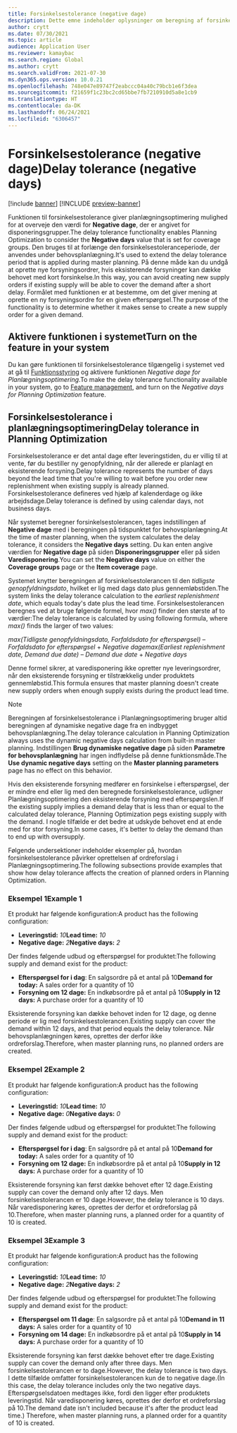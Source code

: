 ```yaml
---
title: Forsinkelsestolerance (negative dage)
description: Dette emne indeholder oplysninger om beregning af forsinkelsestolerance, og hvordan det påvirker oprettelsen af ordreforslag i planlægningsoptimering.
author: crytt
ms.date: 07/30/2021
ms.topic: article
audience: Application User
ms.reviewer: kamaybac
ms.search.region: Global
ms.author: crytt
ms.search.validFrom: 2021-07-30
ms.dyn365.ops.version: 10.0.21
ms.openlocfilehash: 748e047e89747f2eabccc04a40c79bcb1e6f3dea
ms.sourcegitcommit: f21659f1c23bc2cd65bbe7fb7210910d5a8e1cb9
ms.translationtype: HT
ms.contentlocale: da-DK
ms.lasthandoff: 06/24/2021
ms.locfileid: "6306457"
---
```

# <a name="delay-tolerance-negative-days"></a><span data-ttu-id="0b763-103">Forsinkelsestolerance (negative dage)</span><span class="sxs-lookup"><span data-stu-id="0b763-103">Delay tolerance (negative days)</span></span>

[!include [banner](../../includes/banner.md)]
[!INCLUDE [preview-banner](../../includes/preview-banner.md)]

<span data-ttu-id="0b763-104">Funktionen til forsinkelsestolerance giver planlægningsoptimering mulighed for at overveje den værdi for **Negative dage**, der er angivet for disponeringsgrupper.</span><span class="sxs-lookup"><span data-stu-id="0b763-104">The delay tolerance functionality enables Planning Optimization to consider the **Negative days** value that is set for coverage groups.</span></span> <span data-ttu-id="0b763-105">Den bruges til at forlænge den forsinkelsestoleranceperiode, der anvendes under behovsplanlægning.</span><span class="sxs-lookup"><span data-stu-id="0b763-105">It's used to extend the delay tolerance period that is applied during master planning.</span></span> <span data-ttu-id="0b763-106">På denne måde kan du undgå at oprette nye forsyningsordrer, hvis eksisterende forsyninger kan dække behovet med kort forsinkelse.</span><span class="sxs-lookup"><span data-stu-id="0b763-106">In this way, you can avoid creating new supply orders if existing supply will be able to cover the demand after a short delay.</span></span> <span data-ttu-id="0b763-107">Formålet med funktionen er at bestemme, om det giver mening at oprette en ny forsyningsordre for en given efterspørgsel.</span><span class="sxs-lookup"><span data-stu-id="0b763-107">The purpose of the functionality is to determine whether it makes sense to create a new supply order for a given demand.</span></span>

## <a name="turn-on-the-feature-in-your-system"></a><span data-ttu-id="0b763-108">Aktivere funktionen i systemet</span><span class="sxs-lookup"><span data-stu-id="0b763-108">Turn on the feature in your system</span></span>

<span data-ttu-id="0b763-109">Du kan gøre funktionen til forsinkelsestolerance tilgængelig i systemet ved at gå til [Funktionsstyring](../../../fin-ops-core/fin-ops/get-started/feature-management/feature-management-overview.md) og aktivere funktionen *Negative dage for Planlægningsoptimering*.</span><span class="sxs-lookup"><span data-stu-id="0b763-109">To make the delay tolerance functionality available in your system, go to [Feature management](../../../fin-ops-core/fin-ops/get-started/feature-management/feature-management-overview.md), and turn on the *Negative days for Planning Optimization* feature.</span></span>

## <a name="delay-tolerance-in-planning-optimization"></a><span data-ttu-id="0b763-110">Forsinkelsestolerance i planlægningsoptimering</span><span class="sxs-lookup"><span data-stu-id="0b763-110">Delay tolerance in Planning Optimization</span></span>

<span data-ttu-id="0b763-111">Forsinkelsestolerance er det antal dage efter leveringstiden, du er villig til at vente, før du bestiller ny genopfyldning, når der allerede er planlagt en eksisterende forsyning.</span><span class="sxs-lookup"><span data-stu-id="0b763-111">Delay tolerance represents the number of days beyond the lead time that you're willing to wait before you order new replenishment when existing supply is already planned.</span></span> <span data-ttu-id="0b763-112">Forsinkelsestolerance defineres ved hjælp af kalenderdage og ikke arbejdsdage.</span><span class="sxs-lookup"><span data-stu-id="0b763-112">Delay tolerance is defined by using calendar days, not business days.</span></span>

<span data-ttu-id="0b763-113">Når systemet beregner forsinkelsestolerancen, tages indstillingen af **Negative dage** med i beregningen på tidspunktet for behovsplanlægning.</span><span class="sxs-lookup"><span data-stu-id="0b763-113">At the time of master planning, when the system calculates the delay tolerance, it considers the **Negative days** setting.</span></span> <span data-ttu-id="0b763-114">Du kan enten angive værdien for **Negative dage** på siden **Disponeringsgrupper** eller på siden **Varedisponering**.</span><span class="sxs-lookup"><span data-stu-id="0b763-114">You can set the **Negative days** value on either the **Coverage groups** page or the **Item coverage** page.</span></span>

<span data-ttu-id="0b763-115">Systemet knytter beregningen af forsinkelsestolerancen til den *tidligste genopfyldningsdato*, hvilket er lig med dags dato plus gennemløbstiden.</span><span class="sxs-lookup"><span data-stu-id="0b763-115">The system links the delay tolerance calculation to the *earliest replenishment date*, which equals today's date plus the lead time.</span></span> <span data-ttu-id="0b763-116">Forsinkelsestolerancen beregnes ved at bruge følgende formel, hvor *max()* finder den største af to værdier:</span><span class="sxs-lookup"><span data-stu-id="0b763-116">The delay tolerance is calculated by using following formula, where *max()* finds the larger of two values:</span></span>

<span data-ttu-id="0b763-117">*max(Tidligste genopfyldningsdato, Forfaldsdato for efterspørgsel)* – *Forfaldsdato for efterspørgsel* + *Negative dage*</span><span class="sxs-lookup"><span data-stu-id="0b763-117">*max(Earliest replenishment date, Demand due date)* – *Demand due date* + *Negative days*</span></span>

<span data-ttu-id="0b763-118">Denne formel sikrer, at varedisponering ikke opretter nye leveringsordrer, når den eksisterende forsyning er tilstrækkelig under produktets gennemløbstid.</span><span class="sxs-lookup"><span data-stu-id="0b763-118">This formula ensures that master planning doesn't create new supply orders when enough supply exists during the product lead time.</span></span>

> [!NOTE]
> <span data-ttu-id="0b763-119">Beregningen af forsinkelsestolerance i Planlægningsoptimering bruger altid beregningen af dynamiske negative dage fra en indbygget behovsplanlægning.</span><span class="sxs-lookup"><span data-stu-id="0b763-119">The delay tolerance calculation in Planning Optimization always uses the dynamic negative days calculation from built-in master planning.</span></span> <span data-ttu-id="0b763-120">Indstillingen **Brug dynamiske negative dage** på siden **Parametre for behovsplanlægning** har ingen indflydelse på denne funktionsmåde.</span><span class="sxs-lookup"><span data-stu-id="0b763-120">The **Use dynamic negative days** setting on the **Master planning parameters** page has no effect on this behavior.</span></span>

<span data-ttu-id="0b763-121">Hvis den eksisterende forsyning medfører en forsinkelse i efterspørgsel, der er mindre end eller lig med den beregnede forsinkelsestolerance, udligner Planlægningsoptimering den eksisterende forsyning med efterspørgslen.</span><span class="sxs-lookup"><span data-stu-id="0b763-121">If the existing supply implies a demand delay that is less than or equal to the calculated delay tolerance, Planning Optimization pegs existing supply with the demand.</span></span> <span data-ttu-id="0b763-122">I nogle tilfælde er det bedre at udskyde behovet end at ende med for stor forsyning.</span><span class="sxs-lookup"><span data-stu-id="0b763-122">In some cases, it's better to delay the demand than to end up with oversupply.</span></span>

<span data-ttu-id="0b763-123">Følgende undersektioner indeholder eksempler på, hvordan forsinkelsestolerance påvirker oprettelsen af ordreforslag i Planlægningsoptimering.</span><span class="sxs-lookup"><span data-stu-id="0b763-123">The following subsections provide examples that show how delay tolerance affects the creation of planned orders in Planning Optimization.</span></span>

### <a name="example-1"></a><span data-ttu-id="0b763-124">Eksempel 1</span><span class="sxs-lookup"><span data-stu-id="0b763-124">Example 1</span></span>

<span data-ttu-id="0b763-125">Et produkt har følgende konfiguration:</span><span class="sxs-lookup"><span data-stu-id="0b763-125">A product has the following configuration:</span></span>

- <span data-ttu-id="0b763-126">**Leveringstid:** *10*</span><span class="sxs-lookup"><span data-stu-id="0b763-126">**Lead time:** *10*</span></span>
- <span data-ttu-id="0b763-127">**Negative dage:** *2*</span><span class="sxs-lookup"><span data-stu-id="0b763-127">**Negative days:** *2*</span></span>

<span data-ttu-id="0b763-128">Der findes følgende udbud og efterspørgsel for produktet:</span><span class="sxs-lookup"><span data-stu-id="0b763-128">The following supply and demand exist for the product:</span></span>

- <span data-ttu-id="0b763-129">**Efterspørgsel for i dag**: En salgsordre på et antal på 10</span><span class="sxs-lookup"><span data-stu-id="0b763-129">**Demand for today:** A sales order for a quantity of 10</span></span>
- <span data-ttu-id="0b763-130">**Forsyning om 12 dage:** En indkøbsordre på et antal på 10</span><span class="sxs-lookup"><span data-stu-id="0b763-130">**Supply in 12 days:** A purchase order for a quantity of 10</span></span>

<span data-ttu-id="0b763-131">Eksisterende forsyning kan dække behovet inden for 12 dage, og denne periode er lig med forsinkelsestolerancen.</span><span class="sxs-lookup"><span data-stu-id="0b763-131">Existing supply can cover the demand within 12 days, and that period equals the delay tolerance.</span></span> <span data-ttu-id="0b763-132">Når behovsplanlægningen køres, oprettes der derfor ikke ordreforslag.</span><span class="sxs-lookup"><span data-stu-id="0b763-132">Therefore, when master planning runs, no planned orders are created.</span></span>

### <a name="example-2"></a><span data-ttu-id="0b763-133">Eksempel 2</span><span class="sxs-lookup"><span data-stu-id="0b763-133">Example 2</span></span>

<span data-ttu-id="0b763-134">Et produkt har følgende konfiguration:</span><span class="sxs-lookup"><span data-stu-id="0b763-134">A product has the following configuration:</span></span>

- <span data-ttu-id="0b763-135">**Leveringstid:** *10*</span><span class="sxs-lookup"><span data-stu-id="0b763-135">**Lead time:** *10*</span></span>
- <span data-ttu-id="0b763-136">**Negative dage:** *0*</span><span class="sxs-lookup"><span data-stu-id="0b763-136">**Negative days:** *0*</span></span>

<span data-ttu-id="0b763-137">Der findes følgende udbud og efterspørgsel for produktet:</span><span class="sxs-lookup"><span data-stu-id="0b763-137">The following supply and demand exist for the product:</span></span>

- <span data-ttu-id="0b763-138">**Efterspørgsel for i dag**: En salgsordre på et antal på 10</span><span class="sxs-lookup"><span data-stu-id="0b763-138">**Demand for today:** A sales order for a quantity of 10</span></span>
- <span data-ttu-id="0b763-139">**Forsyning om 12 dage:** En indkøbsordre på et antal på 10</span><span class="sxs-lookup"><span data-stu-id="0b763-139">**Supply in 12 days:** A purchase order for a quantity of 10</span></span>

<span data-ttu-id="0b763-140">Eksisterende forsyning kan først dække behovet efter 12 dage.</span><span class="sxs-lookup"><span data-stu-id="0b763-140">Existing supply can cover the demand only after 12 days.</span></span> <span data-ttu-id="0b763-141">Men forsinkelsestolerancen er 10 dage.</span><span class="sxs-lookup"><span data-stu-id="0b763-141">However, the delay tolerance is 10 days.</span></span> <span data-ttu-id="0b763-142">Når varedisponering køres, oprettes der derfor et ordreforslag på 10.</span><span class="sxs-lookup"><span data-stu-id="0b763-142">Therefore, when master planning runs, a planned order for a quantity of 10 is created.</span></span>

### <a name="example-3"></a><span data-ttu-id="0b763-143">Eksempel 3</span><span class="sxs-lookup"><span data-stu-id="0b763-143">Example 3</span></span>

<span data-ttu-id="0b763-144">Et produkt har følgende konfiguration:</span><span class="sxs-lookup"><span data-stu-id="0b763-144">A product has the following configuration:</span></span>

- <span data-ttu-id="0b763-145">**Leveringstid:** *10*</span><span class="sxs-lookup"><span data-stu-id="0b763-145">**Lead time:** *10*</span></span>
- <span data-ttu-id="0b763-146">**Negative dage:** *2*</span><span class="sxs-lookup"><span data-stu-id="0b763-146">**Negative days:** *2*</span></span>

<span data-ttu-id="0b763-147">Der findes følgende udbud og efterspørgsel for produktet:</span><span class="sxs-lookup"><span data-stu-id="0b763-147">The following supply and demand exist for the product:</span></span>

- <span data-ttu-id="0b763-148">**Efterspørgsel om 11 dage**: En salgsordre på et antal på 10</span><span class="sxs-lookup"><span data-stu-id="0b763-148">**Demand in 11 days:** A sales order for a quantity of 10</span></span>
- <span data-ttu-id="0b763-149">**Forsyning om 14 dage:** En indkøbsordre på et antal på 10</span><span class="sxs-lookup"><span data-stu-id="0b763-149">**Supply in 14 days:** A purchase order for a quantity of 10</span></span>

<span data-ttu-id="0b763-150">Eksisterende forsyning kan først dække behovet efter tre dage.</span><span class="sxs-lookup"><span data-stu-id="0b763-150">Existing supply can cover the demand only after three days.</span></span> <span data-ttu-id="0b763-151">Men forsinkelsestolerancen er to dage.</span><span class="sxs-lookup"><span data-stu-id="0b763-151">However, the delay tolerance is two days.</span></span> <span data-ttu-id="0b763-152">I dette tilfælde omfatter forsinkelsestolerancen kun de to negative dage.</span><span class="sxs-lookup"><span data-stu-id="0b763-152">(In this case, the delay tolerance includes only the two negative days.</span></span> <span data-ttu-id="0b763-153">Efterspørgselsdatoen medtages ikke, fordi den ligger efter produktets leveringstid. Når varedisponering køres, oprettes der derfor et ordreforslag på 10.</span><span class="sxs-lookup"><span data-stu-id="0b763-153">The demand date isn't included because it's after the product lead time.) Therefore, when master planning runs, a planned order for a quantity of 10 is created.</span></span>
